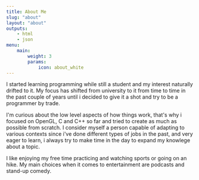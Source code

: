 ```yaml
---
title: About Me
slug: "about"
layout: "about"
outputs:
    - html
    - json
menu:
    main:
        weight: 3
        params: 
            icon: about_white
---
```


I started learning programming while still a student and my interest naturally drifted to it. My focus has shifted from university to it from time to time in the past couple of years until i decided to give it a shot and try to be a programmer by trade.

I'm curious about the low level aspects of how things work, that's why i focused on OpenGL, C and C++ so far and tried to create as much as possible from scratch.
I consider myself a person capable of adapting to various contexts since i've done different types of jobs in the past, and very eager to learn, i always try to make time in the day to expand my knowlege about a topic.

I like enjoying my free time practicing and watching sports or going on an hike. My main choices when it comes to entertainment are podcasts and stand-up comedy.

